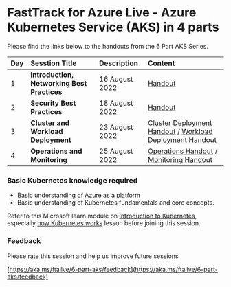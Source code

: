 # FastTrack for Azure Live - Azure Kubernetes Service (AKS) in 4 parts

Please find the links below to the handouts from the 6 Part AKS Series.

| Day | Sesstion Title | Description | Content |
|:--|:--|:--|:--|
| 1 | **Introduction, Networking Best Practices** | 16 August 2022 | [Handout](/content/containers/aks-networking/readme.md) |
| 2 | **Security Best Practices** | 18 August 2022 | [Handout](../aks-security/readme.md) |
| 3 | **Cluster and Workload Deployment** | 23 August 2022 | [Cluster Deployment Handout](/content/containers/) / [Workload Deployment Handout](../aks-monitoring/readme.md)|
| 4 | **Operations and Monitoring** | 25 August 2022 | [Operations Handout](../aks-operations/README.md) / [Monitoring Handout](../aks-monitoring/readme.md) |


### Basic Kubernetes knowledge required
- Basic understanding of Azure as a platform 
- Basic understanding of Kubernetes fundamentals and core concepts.

Refer to this Microsoft learn module on [Introduction to Kubernetes](https://learn.microsoft.com/training/modules/intro-to-kubernetes/), especially [how Kubernetes works](https://learn.microsoft.com/training/modules/intro-to-kubernetes/3-how-kubernetes-works) lesson before joining this session.


### Feedback

Please rate this session and help us improve future sessions

[https://aka.ms/ftalive/6-part-aks/feedback](https://aka.ms/ftalive/6-part-aks/feedback)
